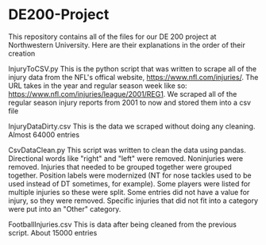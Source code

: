 # DE200-Project

This repository contains all of the files for our DE 200 project at Northwestern University. Here are their explanations in the order of their creation



InjuryToCSV.py
This is the python script that was written to scrape all of the injury data from the NFL's offical website, https://www.nfl.com/injuries/.
The URL takes in the year and regular season week like so: https://www.nfl.com/injuries/league/2001/REG1. We scraped all of the regular season injury reports
from 2001 to now and stored them into a csv file

InjuryDataDirty.csv
This is the data we scraped without doing any cleaning. Almost 64000 entries

CsvDataClean.py
This script was written to clean the data using pandas. Directional words like "right" and "left" were removed. Noninjuries were removed. 
Injuries that needed to be grouped together were grouped together. Position labels were modernized (NT for nose tackles used to be used
instead of DT sometimes, for example). Some players were listed for multiple injuries so these were split. Some entries did not have
a value for injury, so they were removed. Specific injuries that did not fit into a category were put into an "Other" category.

FootballInjuries.csv
This is data after being cleaned from the previous script. About 15000 entries
